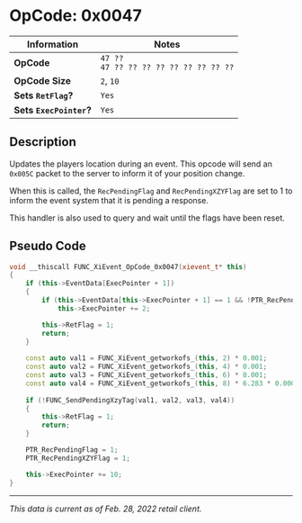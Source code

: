 # OpCode: 0x0047

| Information               | Notes |
|---                        |---    |
| **OpCode**                | `47 ??` <br> `47 ?? ?? ?? ?? ?? ?? ?? ?? ??` |
| **OpCode Size**           | `2`, `10`  |
| **Sets `RetFlag`?**       | `Yes` |
| **Sets `ExecPointer`?**   | `Yes` |

## Description

Updates the players location during an event. This opcode will send an `0x005C` packet to the server to inform it of your position change.

When this is called, the `RecPendingFlag` and `RecPendingXZYFlag` are set to 1 to inform the event system that it is pending a response.

This handler is also used to query and wait until the flags have been reset.

## Pseudo Code

```cpp
void __thiscall FUNC_XiEvent_OpCode_0x0047(xievent_t* this)
{
    if (this->EventData[ExecPointer + 1])
    {
        if (this->EventData[this->ExecPointer + 1] == 1 && !PTR_RecPendingFlag && !PTR_RecPendingXZYFlag)
            this->ExecPointer += 2;

        this->RetFlag = 1;
        return;
    }
    
    const auto val1 = FUNC_XiEvent_getworkofs_(this, 2) * 0.001;
    const auto val2 = FUNC_XiEvent_getworkofs_(this, 4) * 0.001;
    const auto val3 = FUNC_XiEvent_getworkofs_(this, 6) * 0.001;
    const auto val4 = FUNC_XiEvent_getworkofs_(this, 8) * 6.283 * 0.00024414062;
    
    if (!FUNC_SendPendingXzyTag(val1, val2, val3, val4))
    {
        this->RetFlag = 1;
        return;
    }

    PTR_RecPendingFlag = 1;
    PTR_RecPendingXZYFlag = 1;

    this->ExecPointer += 10;
}
```

---

_This data is current as of Feb. 28, 2022 retail client._